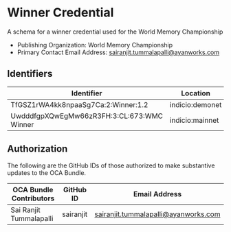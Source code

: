 # Winner Credential

A schema for a winner credential used for the World Memory Championship

- Publishing Organization: World Memory Championship
- Primary Contact Email Address: sairanjit.tummalapalli@ayanworks.com

## Identifiers

| Identifier                                 | Location        | URL                                                         |
| ------------------------------------------ | --------------- | ----------------------------------------------------------- |
| TfGSZ1rWA4kk8npaaSg7Ca:2:Winner:1.2        | indicio:demonet | https://indyscan.indiciotech.io/tx/IND_DEMONET/domain/54552 |
| UwdddfgpXQwEgMw66zR3FH:3:CL:673:WMC Winner | indicio:mainnet | https://indyscan.indiciotech.io/tx/IND_MAINNET/domain/675   |

## Authorization

The following are the GitHub IDs of those authorized to make substantive updates to the OCA Bundle.

| OCA Bundle Contributors | GitHub ID | Email Address                        |
| ----------------------- | --------- | ------------------------------------ |
| Sai Ranjit Tummalapalli | sairanjit | sairanjit.tummalapalli@ayanworks.com |
